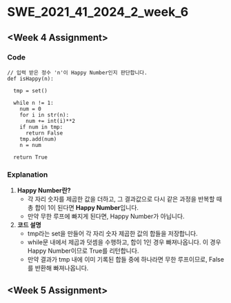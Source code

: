 # SWE_2021_41_2024_2_week_6
## <Week 4 Assignment>
### Code
```
// 입력 받은 정수 'n'이 Happy Number인지 판단합니다.
def isHappy(n):

  tmp = set()

  while n != 1:
    num = 0
    for i in str(n):
      num += int(i)**2
    if num in tmp:
      return False
    tmp.add(num)
    n = num

  return True
```
### Explanation
1. **Happy Number란?**
   - 각 자리 숫자를 제곱한 값을 더하고, 그 결과값으로 다시 같은 과정을 반복할 때 총 합이 1이 된다면 **Happy Number**입니다.
   - 만약 무한 루프에 빠지게 된다면, Happy Number가 아닙니다.
 2. **코드 설명**
    - tmp라는 set을 만들어 각 자리 숫자 제곱한 값의 합들을 저장합니다.
    - while문 내에서 제곱과 덧셈을 수행하고, 합이 1인 경우 빠져나옵니다. 이 경우 Happy Number이므로 True를 리턴합니다.
    - 만약 결과가 tmp 내에 이미 기록된 합들 중에 하나라면 무한 루프이므로, False를 반환해 빠져나옵니다.

## <Week 5 Assignment>
